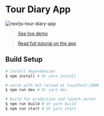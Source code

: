 # Tour Diary App

![nextjs-tour-diary-app](#)

> [See live demo](#)

> [Read full tutorial on the app](#)

## Build Setup

```bash
# install dependencies
$ npm install # Or yarn install

# serve with hot reload at localhost:3000
$ npm run dev # Or yarn dev

# build for production and launch server
$ npm run build # Or yarn build
$ npm run start # Or yarn start
```
